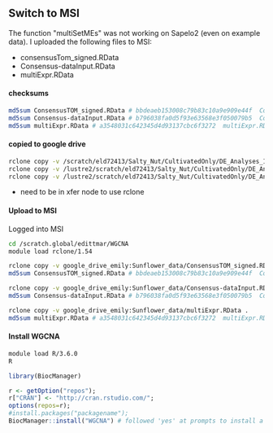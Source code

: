 ## Switch to MSI

The function "multiSetMEs" was not working on Sapelo2 (even on example data). I uploaded the following files to MSI:
 - consensusTom_signed.RData 
 - Consensus-dataInput.RData
 - multiExpr.RData

#### checksums
````bash
md5sum ConsensusTOM_signed.RData # bbdeaeb153008c79b83c10a9e909e44f  ConsensusTOM_signed.RData
md5sum Consensus-dataInput.RData # b796038fa0d5f93e63568e3f050079b5  Consensus-dataInput.RData
md5sum multiExpr.RData # a3548031c642345d4d93137cbc6f3272  multiExpr.RData
````

#### copied to google drive
````bash
rclone copy -v /scratch/eld72413/Salty_Nut/CultivatedOnly/DE_Analyses_Inbred/Consensus_Network/ConsensusTOM_signed.RData google_drive_emily:Sunflower_data
rclone copy -v /lustre2/scratch/eld72413/Salty_Nut/CultivatedOnly/DE_Analyses_Inbred/Consensus-dataInput.RData google_drive_emily:Sunflower_data
rclone copy -v /lustre2/scratch/eld72413/Salty_Nut/CultivatedOnly/DE_Analyses_Inbred/multiExpr.RData google_drive_emily:Sunflower_data
````
- need to be in xfer node to use rclone

#### Upload to MSI
Logged into MSI

```bash
cd /scratch.global/edittmar/WGCNA
module load rclone/1.54

rclone copy -v google_drive_emily:Sunflower_data/ConsensusTOM_signed.RData .
md5sum ConsensusTOM_signed.RData # bbdeaeb153008c79b83c10a9e909e44f  ConsensusTOM_signed.RData

rclone copy -v google_drive_emily:Sunflower_data/Consensus-dataInput.RData .
md5sum Consensus-dataInput.RData # b796038fa0d5f93e63568e3f050079b5  Consensus-dataInput.RData

rclone copy -v google_drive_emily:Sunflower_data/multiExpr.RData .
md5sum multiExpr.RData # a3548031c642345d4d93137cbc6f3272  multiExpr.RData
```

#### Install WGCNA

```bash
module load R/3.6.0
R
```

```R
library(BiocManager)

r <- getOption("repos");
r["CRAN"] <- "http://cran.rstudio.com/";
options(repos=r);
#install.packages("packagename");
BiocManager::install("WGCNA") # followed 'yes' at prompts to install a personal library
```

